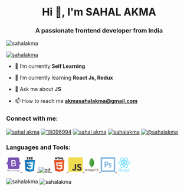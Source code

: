 <h1 align="center">Hi 👋, I'm SAHAL AKMA</h1>
<h3 align="center">A passionate frontend developer from India</h3>

<p align="left"> <img src="https://komarev.com/ghpvc/?username=sahalakma&label=Profile%20views&color=0e75b6&style=flat" alt="sahalakma" /> </p>

<p align="left"> <a href="https://github.com/ryo-ma/github-profile-trophy"><img src="https://github-profile-trophy.vercel.app/?username=sahalakma" alt="sahalakma" /></a> </p>

- 🔭 I’m currently  **Self Learning**

- 🌱 I’m currently learning **React Js, Redux**

- 💬 Ask me about **JS**

- 📫 How to reach me **akmasahalakma@gmail.com**

<h3 align="left">Connect with me:</h3>
<p align="left">
<a href="https://linkedin.com/in/sahal akma" target="blank"><img align="center" src="https://raw.githubusercontent.com/rahuldkjain/github-profile-readme-generator/master/src/images/icons/Social/linked-in-alt.svg" alt="sahal akma" height="30" width="40" /></a>
<a href="https://stackoverflow.com/users/18096994" target="blank"><img align="center" src="https://raw.githubusercontent.com/rahuldkjain/github-profile-readme-generator/master/src/images/icons/Social/stack-overflow.svg" alt="18096994" height="30" width="40" /></a>
<a href="https://fb.com/sahal akma" target="blank"><img align="center" src="https://raw.githubusercontent.com/rahuldkjain/github-profile-readme-generator/master/src/images/icons/Social/facebook.svg" alt="sahal akma" height="30" width="40" /></a>
<a href="https://instagram.com/sahalakma" target="blank"><img align="center" src="https://raw.githubusercontent.com/rahuldkjain/github-profile-readme-generator/master/src/images/icons/Social/instagram.svg" alt="sahalakma" height="30" width="40" /></a>
<a href="https://hashnode.com/@sahalakma" target="blank"><img align="center" src="https://raw.githubusercontent.com/rahuldkjain/github-profile-readme-generator/master/src/images/icons/Social/hashnode.svg" alt="@sahalakma" height="30" width="40" /></a>
</p>

<h3 align="left">Languages and Tools:</h3>
<p align="left"> <a href="https://getbootstrap.com" target="_blank" rel="noreferrer"> <img src="https://raw.githubusercontent.com/devicons/devicon/master/icons/bootstrap/bootstrap-plain-wordmark.svg" alt="bootstrap" width="40" height="40"/> </a> <a href="https://www.w3schools.com/css/" target="_blank" rel="noreferrer"> <img src="https://raw.githubusercontent.com/devicons/devicon/master/icons/css3/css3-original-wordmark.svg" alt="css3" width="40" height="40"/> </a> <a href="https://git-scm.com/" target="_blank" rel="noreferrer"> <img src="https://www.vectorlogo.zone/logos/git-scm/git-scm-icon.svg" alt="git" width="40" height="40"/> </a> <a href="https://www.w3.org/html/" target="_blank" rel="noreferrer"> <img src="https://raw.githubusercontent.com/devicons/devicon/master/icons/html5/html5-original-wordmark.svg" alt="html5" width="40" height="40"/> </a> <a href="https://developer.mozilla.org/en-US/docs/Web/JavaScript" target="_blank" rel="noreferrer"> <img src="https://raw.githubusercontent.com/devicons/devicon/master/icons/javascript/javascript-original.svg" alt="javascript" width="40" height="40"/> </a> <a href="https://www.mongodb.com/" target="_blank" rel="noreferrer"> <img src="https://raw.githubusercontent.com/devicons/devicon/master/icons/mongodb/mongodb-original-wordmark.svg" alt="mongodb" width="40" height="40"/> </a> <a href="https://www.photoshop.com/en" target="_blank" rel="noreferrer"> <img src="https://raw.githubusercontent.com/devicons/devicon/master/icons/photoshop/photoshop-line.svg" alt="photoshop" width="40" height="40"/> </a> <a href="https://reactjs.org/" target="_blank" rel="noreferrer"> <img src="https://raw.githubusercontent.com/devicons/devicon/master/icons/react/react-original-wordmark.svg" alt="react" width="40" height="40"/> </a> </p>

<p><img align="left" src="https://github-readme-stats.vercel.app/api/top-langs?username=sahalakma&show_icons=true&locale=en&layout=compact" alt="sahalakma" /></p>

<p>&nbsp;<img align="center" src="https://github-readme-stats.vercel.app/api?username=sahalakma&show_icons=true&locale=en" alt="sahalakma" /></p>
